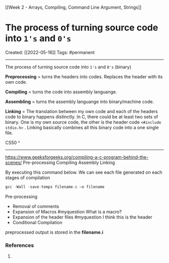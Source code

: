 [[Week 2 - Arrays, Compiling, Command Line Argument, Strings]]

# The process of turning source code into `1's` and `0's` 
Created:  [[2022-05-16]]
Tags: #permanent 

---
The process of turning source code into `1's` and `0's` (binary)

**Preprocessing** = turns the headers into codes. Replaces the header with its own code.

**Compiling** = turns the code into assembly languange. 

**Assembling** = turns the assembly languange into binary/machine code. 

**Linking** = The translation between my own code and each of the headers code to binary happens distinctly.  In C, there could be at least two sets of binary. One is my own source code, the other is the header code ``<#include stdio.h>`` . Linking basically combines all this binary code into a one single file. 

CS50 ^

---
https://www.geeksforgeeks.org/compiling-a-c-program-behind-the-scenes/
Pre-processing
Compiling
Assembly
Linking

By executing this command below. 
We can see each file generated on each stages of compilation
```C
gcc -Wall -save-temps filename.c –o filename
```


Pre-processing
- Removal of comments
- Expansion of Macros  #myquestion What is a macro?
- Expansion of the header files  #myquestion I think this is the header
- Conditional Compilation

preprocessed output is stored in the **filename.i**










### References
1. 